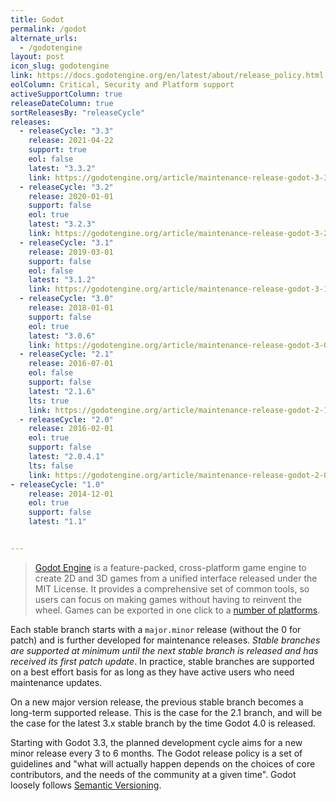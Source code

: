 ```yaml
---
title: Godot
permalink: /godot
alternate_urls:
  - /godotengine
layout: post
icon_slug: godotengine
link: https://docs.godotengine.org/en/latest/about/release_policy.html
eolColumn: Critical, Security and Platform support
activeSupportColumn: true
releaseDateColumn: true
sortReleasesBy: "releaseCycle"
releases:
  - releaseCycle: "3.3"
    release: 2021-04-22
    support: true
    eol: false
    latest: "3.3.2"
    link: https://godotengine.org/article/maintenance-release-godot-3-3-2
  - releaseCycle: "3.2"
    release: 2020-01-01
    support: false
    eol: true
    latest: "3.2.3"
    link: https://godotengine.org/article/maintenance-release-godot-3-2-3
  - releaseCycle: "3.1"
    release: 2019-03-01
    support: false
    eol: false
    latest: "3.1.2"
    link: https://godotengine.org/article/maintenance-release-godot-3-1-2
  - releaseCycle: "3.0"
    release: 2018-01-01
    support: false
    eol: true
    latest: "3.0.6"
    link: https://godotengine.org/article/maintenance-release-godot-3-0-6
  - releaseCycle: "2.1"
    release: 2016-07-01
    eol: false
    support: false
    latest: "2.1.6"
    lts: true
    link: https://godotengine.org/article/maintenance-release-godot-2-1-6
  - releaseCycle: "2.0"
    release: 2016-02-01
    eol: true
    support: false
    latest: "2.0.4.1"
    lts: false
    link: https://godotengine.org/article/maintenance-release-godot-2-0-4
- releaseCycle: "1.0"
    release: 2014-12-01
    eol: true
    support: false
    latest: "1.1"


---
```

>[Godot Engine](https://godotengine.org/) is a feature-packed, cross-platform game engine to create 2D and 3D games from a unified interface released under the MIT License. It provides a comprehensive set of common tools, so users can focus on making games without having to reinvent the wheel. Games can be exported in one click to a [number of platforms](https://docs.godotengine.org/en/latest/tutorials/export/exporting_basics.html#exporting-by-platform).

Each stable branch starts with a `major.minor` release (without the 0 for patch) and is further developed for maintenance releases. _Stable branches are supported at minimum until the next stable branch is released and has received its first patch update_. In practice, stable branches are supported on a best effort basis for as long as they have active users who need maintenance updates.

On a new major version release, the previous stable branch becomes a long-term supported release. This is the case for the 2.1 branch, and will be the case for the latest 3.x stable branch by the time Godot 4.0 is released.

Starting with Godot 3.3, the planned development cycle aims for a new minor release every 3 to 6 months. The Godot release policy is a set of guidelines and "what will actually happen depends on the choices of core contributors, and the needs of the community at a given time". Godot loosely follows [Semantic Versioning](https://semver.org/).

